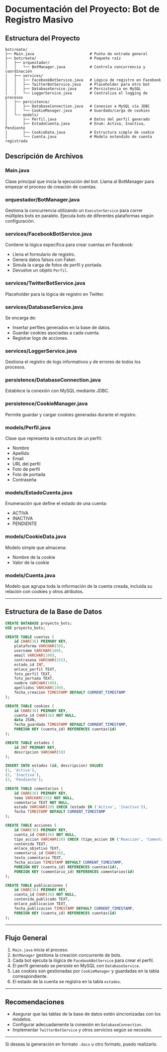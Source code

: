 # Documentación del Proyecto: Bot de Registro Masivo

## Estructura del Proyecto

```
botcreate/
├── Main.java                         # Punto de entrada general
├── botcreate/                        # Paquete raíz
│   ├── orquestador/
│   │   └── BotManager.java           # Controla concurrencia y coordinación
│   ├── services/
│   │   ├── FacebookBotService.java   # Lógica de registro en Facebook
│   │   ├── TwitterBotService.java    # Placeholder para otro bot
│   │   ├── DatabaseService.java      # Persistencia en MySQL
│   │   └── LoggerService.java        # Centraliza el logging de procesos
│   ├── persistence/
│   │   ├── DatabaseConnection.java   # Conexion a MySQL vía JDBC
│   │   └── CookieManager.java        # Guardado/carga de cookies
│   └── models/
│       ├── Perfil.java               # Datos del perfil generado
│       ├── EstadoCuenta.java         # Enum: Activa, Inactiva, Pendiente
│       ├── CookieData.java           # Estructura simple de cookie
│       └── Cuenta.java               # Modelo extendido de cuenta registrada
```

## Descripción de Archivos

### Main.java

Clase principal que inicia la ejecución del bot. Llama al BotManager para empezar el proceso de creación de cuentas.

### orquestador/BotManager.java

Gestiona la concurrencia utilizando un `ExecutorService` para correr múltiples bots en paralelo. Ejecuta bots de diferentes plataformas según configuración.

### services/FacebookBotService.java

Contiene la lógica específica para crear cuentas en Facebook:

* Llena el formulario de registro.
* Genera datos falsos con Faker.
* Simula la carga de fotos de perfil y portada.
* Devuelve un objeto `Perfil`.

### services/TwitterBotService.java

Placeholder para la lógica de registro en Twitter.

### services/DatabaseService.java

Se encarga de:

* Insertar perfiles generados en la base de datos.
* Guardar cookies asociadas a cada cuenta.
* Registrar logs de acciones.

### services/LoggerService.java

Gestiona el registro de logs informativos y de errores de todos los procesos.

### persistence/DatabaseConnection.java

Establece la conexión con MySQL mediante JDBC.

### persistence/CookieManager.java

Permite guardar y cargar cookies generadas durante el registro.

### models/Perfil.java

Clase que representa la estructura de un perfil:

* Nombre
* Apellido
* Email
* URL del perfil
* Foto de perfil
* Foto de portada
* Contraseña

### models/EstadoCuenta.java

Enumeración que define el estado de una cuenta:

* ACTIVA
* INACTIVA
* PENDIENTE

### models/CookieData.java

Modelo simple que almacena:

* Nombre de la cookie
* Valor de la cookie

### models/Cuenta.java

Modelo que agrupa toda la información de la cuenta creada, incluida su relación con cookies y otros atributos.

---

## Estructura de la Base de Datos

```sql
CREATE DATABASE proyecto_bots;
USE proyecto_bots;

CREATE TABLE cuentas (
    id CHAR(36) PRIMARY KEY,
    plataforma VARCHAR(50),
    username VARCHAR(100),
    email VARCHAR(100),
    contrasena VARCHAR(255),
    estado_id INT,
    enlace_perfil TEXT,
    foto_perfil TEXT,
    foto_portada TEXT,
    nombre VARCHAR(100),
    apellidos VARCHAR(100),
    fecha_creacion TIMESTAMP DEFAULT CURRENT_TIMESTAMP
);

CREATE TABLE cookies (
    id CHAR(36) PRIMARY KEY,
    cuenta_id CHAR(36) NOT NULL,
    data JSON,
    fecha_guardado TIMESTAMP DEFAULT CURRENT_TIMESTAMP,
    FOREIGN KEY (cuenta_id) REFERENCES cuentas(id)
);

CREATE TABLE estados (
    id INT PRIMARY KEY,
    descripcion VARCHAR(50)
);

INSERT INTO estados (id, descripcion) VALUES
(1, 'Activa'),
(2, 'Inactiva'),
(3, 'Pendiente');

CREATE TABLE comentarios (
    id CHAR(36) PRIMARY KEY,
    tema VARCHAR(255) NOT NULL,
    comentario TEXT NOT NULL,
    estado VARCHAR(20) CHECK (estado IN ('Activo', 'Inactivo')),
    fecha TIMESTAMP DEFAULT CURRENT_TIMESTAMP
);

CREATE TABLE acciones (
    id CHAR(36) PRIMARY KEY,
    cuenta_id CHAR(36) NOT NULL,
    tipo_accion VARCHAR(20) CHECK (tipo_accion IN ('Reaccion', 'Comentario', 'Compartir')),
    contenido TEXT,
    enlace_objetivo TEXT,
    comentario_id CHAR(36),
    texto_comentario TEXT,
    fecha_accion TIMESTAMP DEFAULT CURRENT_TIMESTAMP,
    FOREIGN KEY (cuenta_id) REFERENCES cuentas(id),
    FOREIGN KEY (comentario_id) REFERENCES comentarios(id)
);

CREATE TABLE publicaciones (
    id CHAR(36) PRIMARY KEY,
    cuenta_id CHAR(36) NOT NULL,
    contenido_publicado TEXT,
    enlace_publicacion TEXT,
    fecha_publicacion TIMESTAMP DEFAULT CURRENT_TIMESTAMP,
    FOREIGN KEY (cuenta_id) REFERENCES cuentas(id)
);
```

---

## Flujo General

1. `Main.java` inicia el proceso.
2. `BotManager` gestiona la creación concurrente de bots.
3. Cada bot ejecuta la lógica de `FacebookBotService` para crear el perfil.
4. El perfil generado se persiste en MySQL con `DatabaseService`.
5. Las cookies son gestionadas por `CookieManager` y guardadas en la tabla correspondiente.
6. El estado de la cuenta se registra en la tabla `estados`.

---

## Recomendaciones

* Asegurar que las tablas de la base de datos estén sincronizadas con los modelos.
* Configurar adecuadamente la conexión en `DatabaseConnection`.
* Implementar `TwitterBotService` y otros servicios según se necesite.

---

Si deseas la generación en formato `.docx` u otro formato, puedo realizarlo.
